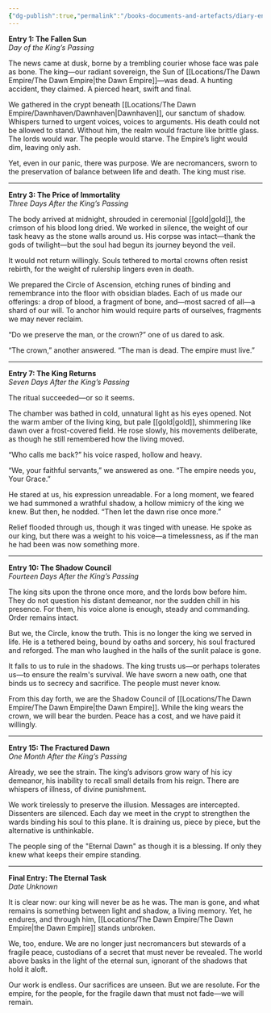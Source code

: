 ```yaml
---
{"dg-publish":true,"permalink":"/books-documents-and-artefacts/diary-entry-found-in-the-crypts-of-dawnhaven/","updated":"2025-08-11T11:53:31.240+01:00"}
---
```


**Entry 1: The Fallen Sun**  
_Day of the King’s Passing_

The news came at dusk, borne by a trembling courier whose face was pale as bone. The king—our radiant sovereign, the Sun of [[Locations/The Dawn Empire/The Dawn Empire\|the Dawn Empire]]—was dead. A hunting accident, they claimed. A pierced heart, swift and final.

We gathered in the crypt beneath [[Locations/The Dawn Empire/Dawnhaven/Dawnhaven\|Dawnhaven]], our sanctum of shadow. Whispers turned to urgent voices, voices to arguments. His death could not be allowed to stand. Without him, the realm would fracture like brittle glass. The lords would war. The people would starve. The Empire’s light would dim, leaving only ash.

Yet, even in our panic, there was purpose. We are necromancers, sworn to the preservation of balance between life and death. The king must rise.

---

**Entry 3: The Price of Immortality**  
_Three Days After the King’s Passing_

The body arrived at midnight, shrouded in ceremonial [[gold\|gold]], the crimson of his blood long dried. We worked in silence, the weight of our task heavy as the stone walls around us. His corpse was intact—thank the gods of twilight—but the soul had begun its journey beyond the veil.

It would not return willingly. Souls tethered to mortal crowns often resist rebirth, for the weight of rulership lingers even in death.

We prepared the Circle of Ascension, etching runes of binding and remembrance into the floor with obsidian blades. Each of us made our offerings: a drop of blood, a fragment of bone, and—most sacred of all—a shard of our will. To anchor him would require parts of ourselves, fragments we may never reclaim.

“Do we preserve the man, or the crown?” one of us dared to ask.

“The crown,” another answered. “The man is dead. The empire must live.”

---

**Entry 7: The King Returns**  
_Seven Days After the King’s Passing_

The ritual succeeded—or so it seems.

The chamber was bathed in cold, unnatural light as his eyes opened. Not the warm amber of the living king, but pale [[gold\|gold]], shimmering like dawn over a frost-covered field. He rose slowly, his movements deliberate, as though he still remembered how the living moved.

“Who calls me back?” his voice rasped, hollow and heavy.

“We, your faithful servants,” we answered as one. “The empire needs you, Your Grace.”

He stared at us, his expression unreadable. For a long moment, we feared we had summoned a wrathful shadow, a hollow mimicry of the king we knew. But then, he nodded. “Then let the dawn rise once more.”

Relief flooded through us, though it was tinged with unease. He spoke as our king, but there was a weight to his voice—a timelessness, as if the man he had been was now something more.

---

**Entry 10: The Shadow Council**  
_Fourteen Days After the King’s Passing_

The king sits upon the throne once more, and the lords bow before him. They do not question his distant demeanor, nor the sudden chill in his presence. For them, his voice alone is enough, steady and commanding. Order remains intact.

But we, the Circle, know the truth. This is no longer the king we served in life. He is a tethered being, bound by oaths and sorcery, his soul fractured and reforged. The man who laughed in the halls of the sunlit palace is gone.

It falls to us to rule in the shadows. The king trusts us—or perhaps tolerates us—to ensure the realm's survival. We have sworn a new oath, one that binds us to secrecy and sacrifice. The people must never know.

From this day forth, we are the Shadow Council of [[Locations/The Dawn Empire/The Dawn Empire\|the Dawn Empire]]. While the king wears the crown, we will bear the burden. Peace has a cost, and we have paid it willingly.

---

**Entry 15: The Fractured Dawn**  
_One Month After the King’s Passing_

Already, we see the strain. The king’s advisors grow wary of his icy demeanor, his inability to recall small details from his reign. There are whispers of illness, of divine punishment.

We work tirelessly to preserve the illusion. Messages are intercepted. Dissenters are silenced. Each day we meet in the crypt to strengthen the wards binding his soul to this plane. It is draining us, piece by piece, but the alternative is unthinkable.

The people sing of the "Eternal Dawn" as though it is a blessing. If only they knew what keeps their empire standing.

---

**Final Entry: The Eternal Task**  
_Date Unknown_

It is clear now: our king will never be as he was. The man is gone, and what remains is something between light and shadow, a living memory. Yet, he endures, and through him, [[Locations/The Dawn Empire/The Dawn Empire\|the Dawn Empire]] stands unbroken.

We, too, endure. We are no longer just necromancers but stewards of a fragile peace, custodians of a secret that must never be revealed. The world above basks in the light of the eternal sun, ignorant of the shadows that hold it aloft.

Our work is endless. Our sacrifices are unseen. But we are resolute. For the empire, for the people, for the fragile dawn that must not fade—we will remain.